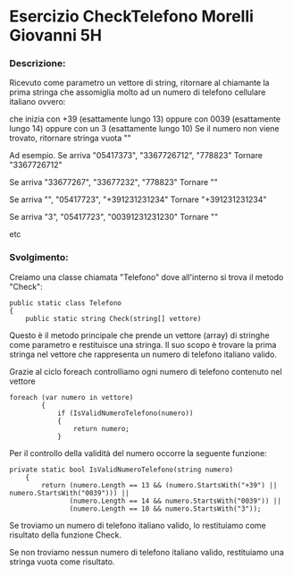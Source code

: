 # Esercizio CheckTelefono Morelli Giovanni 5H

### Descrizione:
Ricevuto come parametro un vettore di string, ritornare al chiamante la prima stringa che assomiglia molto ad un numero di telefono cellulare italiano ovvero:

che inizia con +39 (esattamente lungo 13)
oppure con 0039 (esattamente lungo 14)
oppure con un 3 (esattamente lungo 10)
Se il numero non viene trovato, ritornare stringa vuota ""

Ad esempio. Se arriva "05417373", "3367726712", "778823" Tornare "3367726712"

Se arriva "33677267", "33677232", "778823" Tornare ""

Se arriva "", "05417723", "+391231231234" Tornare "+391231231234"

Se arriva "3", "05417723", "00391231231230" Tornare ""

etc

### Svolgimento:

Creiamo una classe chiamata "Telefono" dove all'interno si trova il metodo "Check":
```
public static class Telefono
{
    public static string Check(string[] vettore)
```
Questo è il metodo principale che prende un vettore (array) di stringhe come parametro e restituisce una stringa. Il suo scopo è trovare la prima stringa nel vettore che rappresenta un numero di telefono italiano valido.

Grazie al ciclo foreach controlliamo ogni numero di telefono contenuto nel vettore
```
foreach (var numero in vettore)
        {
            if (IsValidNumeroTelefono(numero))
            {
                return numero;
            }
```

Per il controllo della validità del numero occorre la seguente funzione:
```
private static bool IsValidNumeroTelefono(string numero)
    {
        return (numero.Length == 13 && (numero.StartsWith("+39") || numero.StartsWith("0039"))) ||
               (numero.Length == 14 && numero.StartsWith("0039")) ||
               (numero.Length == 10 && numero.StartsWith("3"));
```
Se troviamo un numero di telefono italiano valido, lo restituiamo come risultato della funzione Check.

Se non troviamo nessun numero di telefono italiano valido, restituiamo una stringa vuota come risultato.
